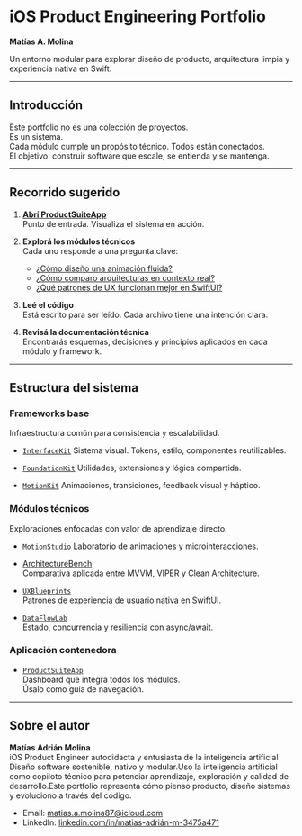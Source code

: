 # iOS Product Engineering Portfolio  
**Matías A. Molina**

Un entorno modular para explorar diseño de producto, arquitectura limpia y experiencia nativa en Swift.

---

## Introducción

Este portfolio no es una colección de proyectos.  
Es un sistema.  
Cada módulo cumple un propósito técnico. Todos están conectados.  
El objetivo: construir software que escale, se entienda y se mantenga.

---

## Recorrido sugerido

1. **[Abrí ProductSuiteApp](./ProductSuiteApp)**  
   Punto de entrada. Visualiza el sistema en acción.

2. **Explorá los módulos técnicos**  
   Cada uno responde a una pregunta clave:

   - [¿Cómo diseño una animación fluida?](./MotionStudio)
   - [¿Cómo comparo arquitecturas en contexto real?](./ArchitectureBench)
   - [¿Qué patrones de UX funcionan mejor en SwiftUI?](./UXBlueprints)

3. **Leé el código**  
   Está escrito para ser leído. Cada archivo tiene una intención clara.

4. **Revisá la documentación técnica**  
   Encontrarás esquemas, decisiones y principios aplicados en cada módulo y framework.

---

## Estructura del sistema

### Frameworks base  
Infraestructura común para consistencia y escalabilidad.

- [`InterfaceKit`](https://github.com/matias-a-m/InterfaceKit)
  Sistema visual. Tokens, estilo, componentes reutilizables.

- [`FoundationKit`](https://github.com/matias-a-m/InterfaceKit)
  Utilidades, extensiones y lógica compartida.

- [`MotionKit`](https://github.com/matias-a-m/InterfaceKit)
  Animaciones, transiciones, feedback visual y háptico.

### Módulos técnicos  
Exploraciones enfocadas con valor de aprendizaje directo.

- [`MotionStudio`](https://github.com/matias-a-m/InterfaceKit)
  Laboratorio de animaciones y microinteracciones.

- [ArchitectureBench](./ArchitectureBench)  
  Comparativa aplicada entre MVVM, VIPER y Clean Architecture.

- [`UXBlueprints`](./UXBlueprints)  
  Patrones de experiencia de usuario nativa en SwiftUI.

- [`DataFlowLab`](./DataFlowLab)  
  Estado, concurrencia y resiliencia con async/await.

### Aplicación contenedora

- [`ProductSuiteApp`](./ProductSuiteApp)  
  Dashboard que integra todos los módulos.  
  Úsalo como guía de navegación.

---

## Sobre el autor

**Matías Adrián Molina**  
iOS Product Engineer autodidacta y entusiasta de la inteligencia artificial
Diseño software sostenible, nativo y modular.Uso la inteligencia artificial como copiloto técnico para potenciar aprendizaje, exploración y calidad de desarrollo.Este portfolio representa cómo pienso producto, diseño sistemas y evoluciono a través del código.

- Email: [matias.a.molina87@icloud.com](mailto:matias.a.molina87@icloud.com)  
- LinkedIn: [linkedin.com/in/matias-adrián-m-3475a471](https://linkedin.com/in/matias-adrián-m-3475a471)



